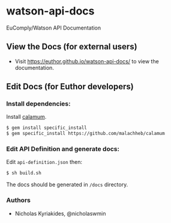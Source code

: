 # watson-api-docs
EuComply/Watson API Documentation

## View the Docs (for external users)

- Visit https://euthor.github.io/watson-api-docs/ to view the documentation.

## Edit Docs (for Euthor developers)

### Install dependencies:

Install [calamum](https://github.com/malachheb/calamum).

```bash
$ gem install specific_install
$ gem specific_install https://github.com/malachheb/calamum
```

### Edit API Definition and generate docs:

Edit `api-definition.json` then:

```bash
$ sh build.sh
```

The docs should be generated in `/docs` directory.

### Authors

- Nicholas Kyriakides, @nicholaswmin
